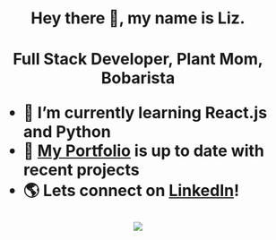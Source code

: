 <h1 align="center"> Hey there 👋, my name is Liz. <h1>

<p align="center"> Full Stack Developer, Plant Mom, Bobarista <p>

- 🌱 I’m currently learning React.js and Python
- 🌻 [My Portfolio](https://dieterichelizabeth.github.io/chakra-portfolio/) is up to date with recent projects
- 🌎 Lets connect on [LinkedIn](https://www.linkedin.com/in/elizabeth-dieterich-067b55a8/)!

<p align="center">
<a href="https://github.com/anuraghazra/github-readme-stats">
  <img align="center" src="https://github-readme-stats.vercel.app/api?username=dieterichelizabeth&hide=stars&bg_color=30,e96443,904e95&title_color=fff&text_color=fff" />
</a>
</p>
